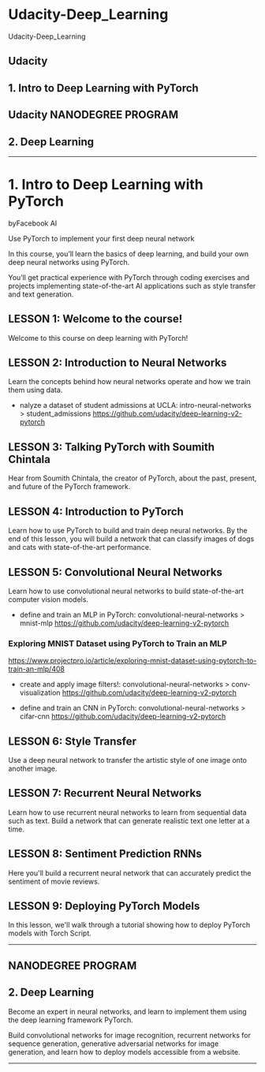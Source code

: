# Udacity-Deep_Learning
Udacity-Deep_Learning

## Udacity

## 1. Intro to Deep Learning with PyTorch

## Udacity NANODEGREE PROGRAM

## 2. Deep Learning


-------

# 1. Intro to Deep Learning with PyTorch
byFacebook AI

Use PyTorch to implement your first deep neural network

In this course, you’ll learn the basics of deep learning, and build your own deep neural networks using PyTorch. 

You’ll get practical experience with PyTorch through coding exercises and projects implementing state-of-the-art AI applications such as style transfer and text generation.




## LESSON 1: Welcome to the course!
Welcome to this course on deep learning with PyTorch!


## LESSON 2: Introduction to Neural Networks
Learn the concepts behind how neural networks operate and how we train them using data.

- nalyze a dataset of student admissions at UCLA: intro-neural-networks > student_admissions
https://github.com/udacity/deep-learning-v2-pytorch



## LESSON 3: Talking PyTorch with Soumith Chintala
Hear from Soumith Chintala, the creator of PyTorch, about the past, present, and future of the PyTorch framework.


## LESSON 4: Introduction to PyTorch
Learn how to use PyTorch to build and train deep neural networks. By the end of this lesson, you will build a network that can classify images of dogs and cats with state-of-the-art performance.


## LESSON 5: Convolutional Neural Networks
Learn how to use convolutional neural networks to build state-of-the-art computer vision models.



- define and train an MLP in PyTorch: convolutional-neural-networks > mnist-mlp
https://github.com/udacity/deep-learning-v2-pytorch


### Exploring MNIST Dataset using PyTorch to Train an MLP
https://www.projectpro.io/article/exploring-mnist-dataset-using-pytorch-to-train-an-mlp/408



- create and apply image filters!: convolutional-neural-networks > conv-visualization
https://github.com/udacity/deep-learning-v2-pytorch

- define and train an CNN in PyTorch: convolutional-neural-networks > cifar-cnn 
https://github.com/udacity/deep-learning-v2-pytorch



## LESSON 6: Style Transfer
Use a deep neural network to transfer the artistic style of one image onto another image.


## LESSON 7: Recurrent Neural Networks
Learn how to use recurrent neural networks to learn from sequential data such as text. Build a network that can generate realistic text one letter at a time.


## LESSON 8: Sentiment Prediction RNNs
Here you'll build a recurrent neural network that can accurately predict the sentiment of movie reviews.


## LESSON 9: Deploying PyTorch Models
In this lesson, we'll walk through a tutorial showing how to deploy PyTorch models with Torch Script.



-------


## NANODEGREE PROGRAM
## 2. Deep Learning


Become an expert in neural networks, and learn to implement them using the deep learning framework PyTorch. 

Build convolutional networks for image recognition, recurrent networks for sequence generation, generative adversarial networks for image generation, and learn how to deploy models accessible from a website.




-------

